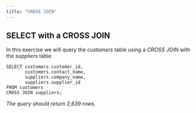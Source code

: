 ```yaml
---
title: "CROSS JOIN"
---
```


## SELECT with a CROSS JOIN

In this exercise we will query the _customers_ table using a _CROSS JOIN_ with the _suppliers_ table.

```
SELECT customers.customer_id,
       customers.contact_name,
       suppliers.company_name,
       suppliers.supplier_id
FROM customers
CROSS JOIN suppliers;
```
_The query should return 2,639 rows._